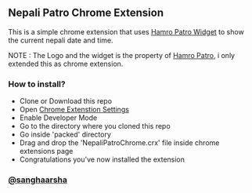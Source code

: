 ## Nepali Patro Chrome Extension

This is a simple chrome extension that uses [Hamro Patro Widget](https://www.hamropatro.com/widgets/calender-small.php) to show the current nepali date and time.

NOTE : The Logo and the widget is the property of [Hamro Patro](https://www.hamropatro.com/), i only extended this as chrome extension.

### How to install?

-   Clone or Download this repo
-   Open [Chrome Extenstion Settings](chrome://extensions/)
-   Enable Developer Mode
-   Go to the directory where you cloned this repo
-   Go inside 'packed' directory
-   Drag and drop the 'NepaliPatroChrome.crx' file inside chrome extensions page
-   Congratulations you've now installed the extension

### [@sanghaarsha](https://www.github.com/sanghaarsha)
